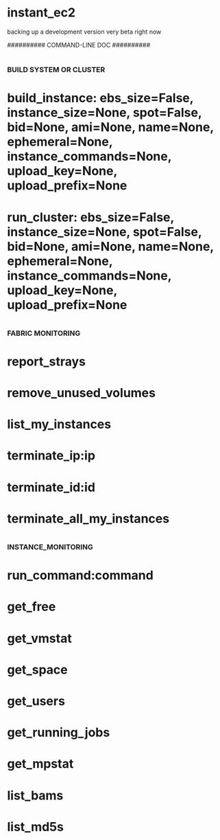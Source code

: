 # instant_ec2

backing up a development version
very beta right now



##########      COMMAND-LINE DOC     ##########
#
### BUILD SYSTEM OR CLUSTER
#
# build_instance: ebs_size=False, instance_size=None, spot=False, bid=None, ami=None, name=None, ephemeral=None, instance_commands=None, upload_key=None, upload_prefix=None
# run_cluster:    ebs_size=False, instance_size=None, spot=False, bid=None, ami=None, name=None, ephemeral=None, instance_commands=None, upload_key=None, upload_prefix=None
#
### FABRIC MONITORING
#
# report_strays
# remove_unused_volumes
# list_my_instances
# terminate_ip:ip
# terminate_id:id
# terminate_all_my_instances
# 
### INSTANCE_MONITORING
#
# run_command:command
# get_free
# get_vmstat
# get_space
# get_users
# get_running_jobs
# get_mpstat
# list_bams
# list_md5s

